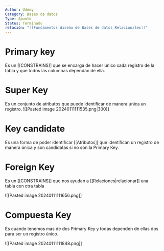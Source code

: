 ```yaml
---
Author: Udemy
Category: Bases de datos
Type: Apunte
Status: Terminado
relación: "[[Fundamentos diseño de Bases de datos Relacionales]]"
---
```

# Primary key

Es un [[CONSTRAINS]] que se encarga de hacer único cada registro de la tabla y que todos las columnas dependan de ella.

# Super Key

Es un conjunto de atributos que puede identificar de manera única un registro.
![[Pasted image 20240111111535.png|300]]


# Key candidate

Es una forma de poder identificar [[Atributos]] que identifican un registro de manera única y son candidatas si no son la Primary Key.

# Foreign Key

Es un [[CONSTRAINS]] que nos ayudan a [[Relaciones|relacionar]] una tabla con otra tabla

![[Pasted image 20240111111656.png]]


# Compuesta Key

Es cuando tenemos mas de dos Primary Key y todas dependen de ellas dos para ser un registro único.

![[Pasted image 20240111111848.png]]
